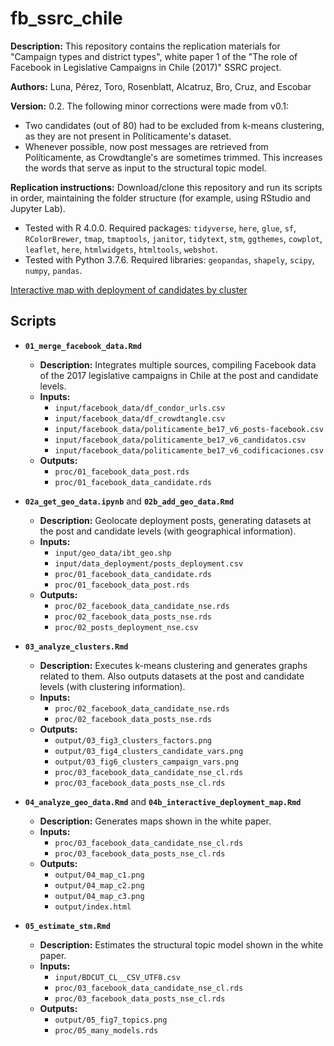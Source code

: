 # fb_ssrc_chile

**Description:** This repository contains the replication materials for "Campaign types and district types", white paper 1 of the "The role of Facebook in Legislative Campaigns in Chile (2017)" SSRC project. 

**Authors:** Luna, Pérez, Toro, Rosenblatt, Alcatruz, Bro, Cruz, and Escobar

**Version:** 0.2. The following minor corrections were made from v0.1: 
  + Two candidates (out of 80) had to be excluded from k-means clustering, as they are not present in Políticamente's dataset. 
  + Whenever possible, now post messages are retrieved from Políticamente, as Crowdtangle's are sometimes trimmed. This increases the words that serve as input to the structural topic model.

**Replication instructions:** Download/clone this repository and run its scripts in order, maintaining the folder structure (for example, using RStudio and Jupyter Lab).
  + Tested with R 4.0.0. Required packages: `tidyverse`, `here`, `glue`, `sf`, `RColorBrewer`, `tmap`, `tmaptools`, `janitor`, `tidytext`, `stm`, `ggthemes`, `cowplot`, `leaflet`, `here`, `htmlwidgets`, `htmltools`, `webshot`.
  + Tested with Python 3.7.6. Required libraries: `geopandas`, `shapely`, `scipy`, `numpy`, `pandas`.

[Interactive map with deployment of candidates by cluster](https://politicamente.github.io/Deployment_Candidates/) 

## Scripts


- **`01_merge_facebook_data.Rmd`**
  + **Description:** Integrates multiple sources, compiling Facebook data of the 2017 legislative campaigns in Chile at the post and candidate levels.
  + **Inputs:** 
    + `input/facebook_data/df_condor_urls.csv`
    + `input/facebook_data/df_crowdtangle.csv`
    + `input/facebook_data/politicamente_be17_v6_posts-facebook.csv`
    + `input/facebook_data/politicamente_be17_v6_candidatos.csv`
    + `input/facebook_data/politicamente_be17_v6_codificaciones.csv`
  + **Outputs:** 
    + `proc/01_facebook_data_post.rds`
    + `proc/01_facebook_data_candidate.rds`

- **`02a_get_geo_data.ipynb`** and **`02b_add_geo_data.Rmd`**
  + **Description:** Geolocate deployment posts, generating datasets at the post and candidate levels (with geographical information).
  + **Inputs:** 
    + `input/geo_data/ibt_geo.shp`
    + `input/data_deployment/posts_deployment.csv`
    + `proc/01_facebook_data_candidate.rds`
    + `proc/01_facebook_data_post.rds`
  + **Outputs:** 
    + `proc/02_facebook_data_candidate_nse.rds`
    + `proc/02_facebook_data_posts_nse.rds`
    + `proc/02_posts_deployment_nse.csv`
- **`03_analyze_clusters.Rmd`**
  + **Description:** Executes k-means clustering and generates graphs related to them. Also outputs datasets at the post and candidate levels (with clustering information).
  + **Inputs:** 
    + `proc/02_facebook_data_candidate_nse.rds`
    + `proc/02_facebook_data_posts_nse.rds`
  + **Outputs:**
    + `output/03_fig3_clusters_factors.png` 
    + `output/03_fig4_clusters_candidate_vars.png` 
    + `output/03_fig6_clusters_campaign_vars.png`
    + `proc/03_facebook_data_candidate_nse_cl.rds`
    + `proc/03_facebook_data_posts_nse_cl.rds`
- **`04_analyze_geo_data.Rmd`** and **`04b_interactive_deployment_map.Rmd`**
  + **Description:** Generates maps shown in the white paper.
  + **Inputs:** 
    + `proc/03_facebook_data_candidate_nse_cl.rds`
    + `proc/03_facebook_data_posts_nse_cl.rds`
  + **Outputs:** 
    + `output/04_map_c1.png`
    + `output/04_map_c2.png`
    + `output/04_map_c3.png`
    + `output/index.html`
- **`05_estimate_stm.Rmd`**
  + **Description:** Estimates the structural topic model shown in the white paper.
  + **Inputs:** 
    + `input/BDCUT_CL__CSV_UTF8.csv`
    + `proc/03_facebook_data_candidate_nse_cl.rds`
    + `proc/03_facebook_data_posts_nse_cl.rds`
  + **Outputs:** 
    + `output/05_fig7_topics.png`
    + `proc/05_many_models.rds`
